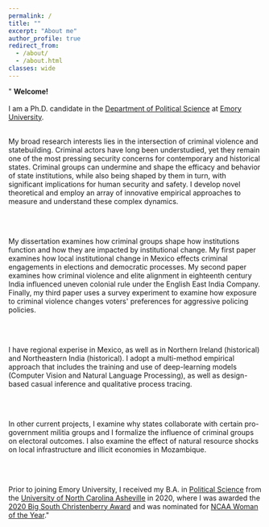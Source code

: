 ```yaml
---
permalink: /
title: ""
excerpt: "About me"
author_profile: true
redirect_from: 
  - /about/
  - /about.html
classes: wide
---
```



" **Welcome!** <br /> <br /> I am a Ph.D. candidate in the [Department of Political Science](http://polisci.emory.edu/home/index.html) at [Emory University](https://www.emory.edu/home/index.html). <br />  <br />
    
My broad research interests lies in the intersection of criminal violence and statebuilding. Criminal actors have long been understudied, yet they remain one of the most pressing security concerns for contemporary and historical states. Criminal groups can undermine and shape the efficacy and behavior of state institutions, while also being shaped by them in turn, with significant implications for human security and safety. I develop novel theoretical and employ an array of innovative empirical approaches to measure and understand these complex dynamics.

<br /> <br />

My dissertation examines how criminal groups shape how institutions function and how they are impacted by institutional change. My first paper examines how local institutional change in Mexico effects criminal engagements in elections and democratic processes. My second paper examines how criminal violence and elite alignment in eighteenth century India influenced uneven colonial rule under the English East India Company. Finally, my third paper uses a survey experiment to examine how exposure to criminal violence changes voters' preferences for aggressive policing policies. 
       
<br /> <br />
     
I have regional experise in Mexico, as well as in Northern Ireland (historical) and Northeastern India (historical). I adopt a multi-method empirical approach that includes the training and use of deep-learning models (Computer Vision and Natural Language Processing), as well as design-based casual inference and qualitative process tracing.
    
<br /> <br />
    
In other current projects, I examine why states collaborate with certain pro-government militia groups and I formalize the influence of criminal groups on electoral outcomes. I also examine the effect of natural resource shocks on local infrastructure and illicit economies in Mozambique. 

<br /> <br />
    
Prior to joining Emory University, I received my B.A. in [Political Science](https://politicalscience.unca.edu/) from the [University of North Carolina Asheville](https://www.unca.edu/) in 2020, where I was awarded the [2020 Big South Christenberry Award](https://uncabulldogs.com/news/2020/5/20/womens-swimming-diving-adee-weller-receives-2020-big-south-christenberry-award.aspx) and was nominated for [NCAA Woman of the Year](https://www.ncaa.org/news/2020/7/14/ncaa-schools-announce-nominees-for-2020-ncaa-woman-of-the-year.aspx)."

 